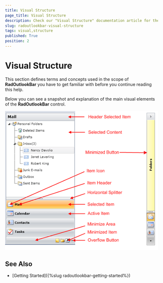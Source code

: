 ```yaml
---
title: Visual Structure
page_title: Visual Structure
description: Check our "Visual Structure" documentation article for the RadOutlookBar WPF control.
slug: radoutlookbar-visual-structure
tags: visual,structure
published: True
position: 2
---
```


# Visual Structure

This section defines terms and concepts used in the scope of __RadOutlookBar__ you have to get familiar with before  you continue reading this help.

Below you can see a snapshot and explanation of the main visual elements of the __RadOutlookBar__ control.

![outlook visuals](images/outlook_visuals.png)

## See Also
 * [Getting Started]({%slug radoutlookbar-getting-started%})